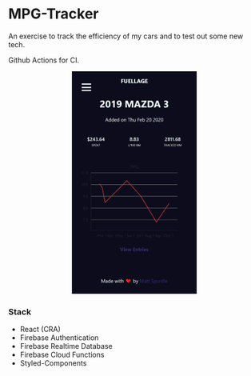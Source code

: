 # MPG-Tracker

An exercise to track the efficiency of my cars and to test out some new tech.

Github Actions for CI.

<p align="center">
<img alt="car page graph" src="static\mobile_car_page.png" width="250px">
</p>

### Stack

- React (CRA)
- Firebase Authentication
- Firebase Realtime Database
- Firebase Cloud Functions
- Styled-Components
